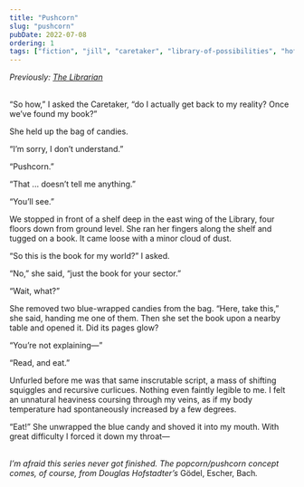 ```yaml
---
title: "Pushcorn"
slug: "pushcorn"
pubDate: 2022-07-08
ordering: 1
tags: ["fiction", "jill", "caretaker", "library-of-possibilities", "hofstadter"]
---
```


<div class="commentary">
<i>
Previously: <a href="/posts/2022/06/25/librarian/">The Librarian</a>
</i>
</div>

<br />

“<span class="small-caps">So how</span>,” I asked the Caretaker, “do I actually get back to my reality? Once we’ve found my book?”

She held up the bag of candies.

“I’m sorry, I don’t understand.”

“Pushcorn.”

“That ... doesn’t tell me anything.”

“You’ll see.”

We stopped in front of a shelf deep in the east wing of the Library, four floors down from ground level. She ran her fingers along the shelf and tugged on a book. It came loose with a minor cloud of dust.

“So this is the book for my world?” I asked.

“No,” she said, “just the book for your sector.”

“Wait, what?”

She removed two blue-wrapped candies from the bag. “Here, take this,” she said, handing me one of them. Then she set the book upon a nearby table and opened it. Did its pages glow?

“You’re not explaining—”

“Read, and eat.”

Unfurled before me was that same inscrutable script, a mass of shifting squiggles and recursive curlicues. Nothing even faintly legible to me. I felt an unnatural heaviness coursing through my veins, as if my body temperature had spontaneously increased by a few degrees.

“Eat!” She unwrapped the blue candy and shoved it into my mouth. With great difficulty I forced it down my throat—

<br />

<div class="commentary">
<i>
I’m afraid this series never got finished. The popcorn/pushcorn concept comes, of course, from Douglas Hofstadter’s </i>Gödel, Escher, Bach<i>.
</i>
</div>